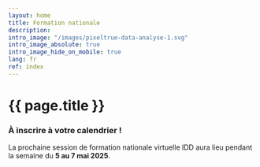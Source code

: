 ```yaml
---
layout: home
title: Formation nationale
description:
intro_image: "/images/pixeltrue-data-analyse-1.svg"
intro_image_absolute: true
intro_image_hide_on_mobile: true
lang: fr
ref: index
---
```


# {{ page.title }}
  
### À inscrire à votre calendrier !  

La prochaine session de formation nationale virtuelle IDD aura lieu pendant la semaine du **5 au 7 mai 2025**.

<!--

Dites-nous ce que vous souhaitez pour la prochaine formation nationale. [Transmettez vos idées](/fr/contact) à votre coordonnateur régional de la formation.

Consultez les [Archives des événements](/fr/archive) pour obtenir des détails sur les événements de formation IDD passés.



Bienvenue à la formation nationale de l’IDD 2023. [Nous avons un programme passionnant cette année !]({% link fr/program.md %})



Une traduction simultanée sera disponible pour chaque session. Veuillez vous inscrire en utilisant le lien ci-dessous.


Les webinaires seront hébergés par Zoom. Vous pouvez y participer en utilisant votre navigateur, mais d'autres fonctionnalités sont disponibles si vous [téléchargez l'application gratuite](https://zoom.us/download).

--->
